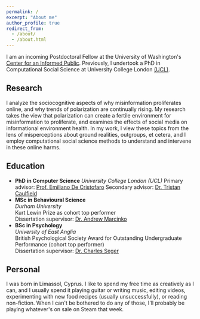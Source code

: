 ```yaml
---
permalink: /
excerpt: "About me"
author_profile: true
redirect_from: 
  - /about/
  - /about.html
---
```


I am an incoming Postdoctoral Fellow at the University of Washington's [Center for an Informed Public](https://www.cip.uw.edu/). Previously, I undertook a PhD in Computational Social Science at University College London [(UCL)](https://www.ucl.ac.uk/).

## Research

I analyze the sociocognitive aspects of why misinformation proliferates online, and why trends of polarization are continually rising. My research takes the view that polarization can create a fertile environment for misinformation to proliferate, and examines the effects of social media on informational environment health. In my work, I view these topics from the lens of misperceptions about ground realities, outgroups, et cetera, and I employ computational social science methods to understand and intervene in these online harms. 

## Education

- **PhD in Computer Science**
  *University College London (UCL)*
  Primary advisor: [Prof. Emiliano De Cristofaro](https://emilianodc.com)
  Secondary advisor: [Dr. Tristan Caulfield](https://www.tristancaulfield.com/)
- **MSc in Behavioural Science**  
  *Durham University*  
  Kurt Lewin Prize as cohort top performer  
  Dissertation supervisor: [Dr. Andrew Marcinko](https://www.durham.ac.uk/staff/andrew-j-marcinko/)
- **BSc in Psychology**  
  *University of East Anglia*  
  British Psychological Society Award for Outstanding Undergraduate Performance (cohort top performer)  
  Dissertation supervisor: [Dr. Charles Seger](https://research-portal.uea.ac.uk/en/persons/charles-seger)

## Personal

I was born in Limassol, Cyprus. I like to spend my free time as creatively as I can, and I usually spend it playing guitar or writing music, editing videos, experimenting with new food recipes (usually unsuccessfully), or reading non-fiction. When I can't be bothered to do any of those, I'll probably be playing whatever's on sale on Steam that week.

